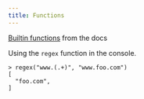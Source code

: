 ```yaml
---
title: Functions
---
```


[Builtin functions](https://www.terraform.io/docs/configuration/functions.html) from the docs


Using the `regex` function in the console.

```
> regex("www.(.+)", "www.foo.com")
[
  "foo.com",
]
```
